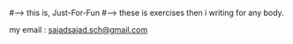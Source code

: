 #--> this is, Just-For-Fun
#--> these is exercises then i writing for any body.


my email : sajadsajad.sch@gmail.com

